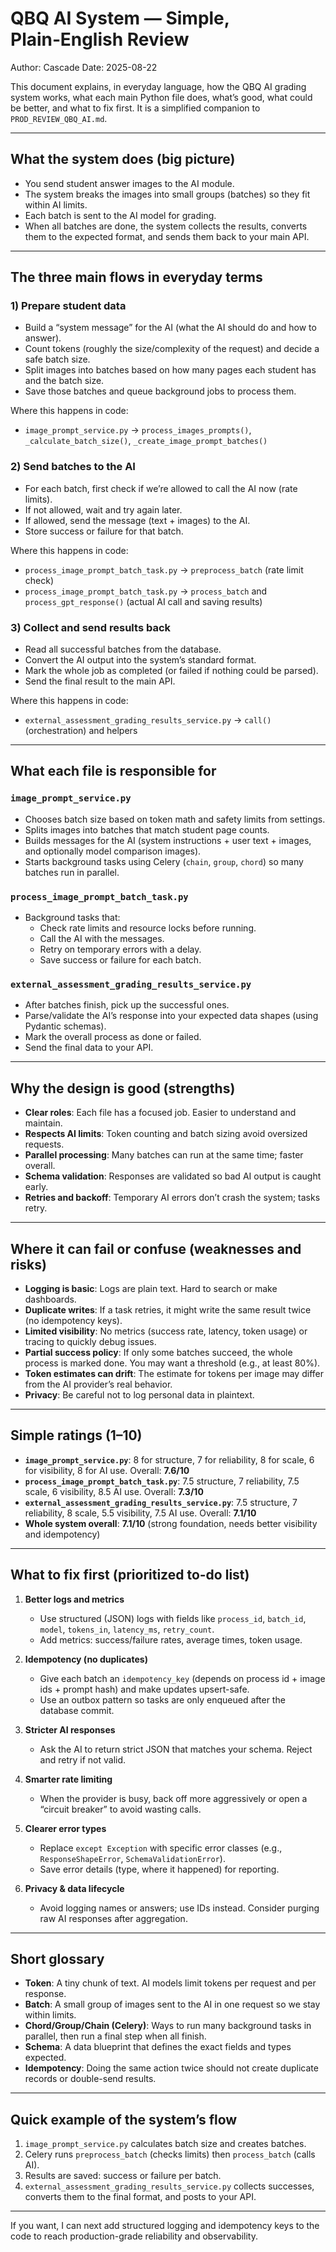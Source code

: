 # QBQ AI System — Simple, Plain‑English Review

Author: Cascade
Date: 2025-08-22

This document explains, in everyday language, how the QBQ AI grading system works, what each main Python file does, what’s good, what could be better, and what to fix first. It is a simplified companion to `PROD_REVIEW_QBQ_AI.md`.

---

## What the system does (big picture)
- You send student answer images to the AI module.
- The system breaks the images into small groups (batches) so they fit within AI limits.
- Each batch is sent to the AI model for grading.
- When all batches are done, the system collects the results, converts them to the expected format, and sends them back to your main API.

---

## The three main flows in everyday terms

### 1) Prepare student data
- Build a “system message” for the AI (what the AI should do and how to answer).
- Count tokens (roughly the size/complexity of the request) and decide a safe batch size.
- Split images into batches based on how many pages each student has and the batch size.
- Save those batches and queue background jobs to process them.

Where this happens in code:
- `image_prompt_service.py` → `process_images_prompts()`, `_calculate_batch_size()`, `_create_image_prompt_batches()`

### 2) Send batches to the AI
- For each batch, first check if we’re allowed to call the AI now (rate limits).
- If not allowed, wait and try again later.
- If allowed, send the message (text + images) to the AI.
- Store success or failure for that batch.

Where this happens in code:
- `process_image_prompt_batch_task.py` → `preprocess_batch` (rate limit check)
- `process_image_prompt_batch_task.py` → `process_batch` and `process_gpt_response()` (actual AI call and saving results)

### 3) Collect and send results back
- Read all successful batches from the database.
- Convert the AI output into the system’s standard format.
- Mark the whole job as completed (or failed if nothing could be parsed).
- Send the final result to the main API.

Where this happens in code:
- `external_assessment_grading_results_service.py` → `call()` (orchestration) and helpers

---

## What each file is responsible for

### `image_prompt_service.py`
- Chooses batch size based on token math and safety limits from settings.
- Splits images into batches that match student page counts.
- Builds messages for the AI (system instructions + user text + images, and optionally model comparison images).
- Starts background tasks using Celery (`chain`, `group`, `chord`) so many batches run in parallel.

### `process_image_prompt_batch_task.py`
- Background tasks that:
  - Check rate limits and resource locks before running.
  - Call the AI with the messages.
  - Retry on temporary errors with a delay.
  - Save success or failure for each batch.

### `external_assessment_grading_results_service.py`
- After batches finish, pick up the successful ones.
- Parse/validate the AI’s response into your expected data shapes (using Pydantic schemas).
- Mark the overall process as done or failed.
- Send the final data to your API.

---

## Why the design is good (strengths)
- **Clear roles**: Each file has a focused job. Easier to understand and maintain.
- **Respects AI limits**: Token counting and batch sizing avoid oversized requests.
- **Parallel processing**: Many batches can run at the same time; faster overall.
- **Schema validation**: Responses are validated so bad AI output is caught early.
- **Retries and backoff**: Temporary AI errors don’t crash the system; tasks retry.

---

## Where it can fail or confuse (weaknesses and risks)
- **Logging is basic**: Logs are plain text. Hard to search or make dashboards.
- **Duplicate writes**: If a task retries, it might write the same result twice (no idempotency keys).
- **Limited visibility**: No metrics (success rate, latency, token usage) or tracing to quickly debug issues.
- **Partial success policy**: If only some batches succeed, the whole process is marked done. You may want a threshold (e.g., at least 80%).
- **Token estimates can drift**: The estimate for tokens per image may differ from the AI provider’s real behavior.
- **Privacy**: Be careful not to log personal data in plaintext.

---

## Simple ratings (1–10)
- **`image_prompt_service.py`**: 8 for structure, 7 for reliability, 8 for scale, 6 for visibility, 8 for AI use. Overall: **7.6/10**
- **`process_image_prompt_batch_task.py`**: 7.5 structure, 7 reliability, 7.5 scale, 6 visibility, 8.5 AI use. Overall: **7.3/10**
- **`external_assessment_grading_results_service.py`**: 7.5 structure, 7 reliability, 8 scale, 5.5 visibility, 7.5 AI use. Overall: **7.1/10**
- **Whole system overall**: **7.1/10** (strong foundation, needs better visibility and idempotency)

---

## What to fix first (prioritized to-do list)
1) **Better logs and metrics**
   - Use structured (JSON) logs with fields like `process_id`, `batch_id`, `model`, `tokens_in`, `latency_ms`, `retry_count`.
   - Add metrics: success/failure rates, average times, token usage.

2) **Idempotency (no duplicates)**
   - Give each batch an `idempotency_key` (depends on process id + image ids + prompt hash) and make updates upsert-safe.
   - Use an outbox pattern so tasks are only enqueued after the database commit.

3) **Stricter AI responses**
   - Ask the AI to return strict JSON that matches your schema. Reject and retry if not valid.

4) **Smarter rate limiting**
   - When the provider is busy, back off more aggressively or open a “circuit breaker” to avoid wasting calls.

5) **Clearer error types**
   - Replace `except Exception` with specific error classes (e.g., `ResponseShapeError`, `SchemaValidationError`).
   - Save error details (type, where it happened) for reporting.

6) **Privacy & data lifecycle**
   - Avoid logging names or answers; use IDs instead. Consider purging raw AI responses after aggregation.

---

## Short glossary
- **Token**: A tiny chunk of text. AI models limit tokens per request and per response.
- **Batch**: A small group of images sent to the AI in one request so we stay within limits.
- **Chord/Group/Chain (Celery)**: Ways to run many background tasks in parallel, then run a final step when all finish.
- **Schema**: A data blueprint that defines the exact fields and types expected.
- **Idempotency**: Doing the same action twice should not create duplicate records or double-send results.

---

## Quick example of the system’s flow
1) `image_prompt_service.py` calculates batch size and creates batches.
2) Celery runs `preprocess_batch` (checks limits) then `process_batch` (calls AI).
3) Results are saved: success or failure per batch.
4) `external_assessment_grading_results_service.py` collects successes, converts them to the final format, and posts to your API.

---

If you want, I can next add structured logging and idempotency keys to the code to reach production-grade reliability and observability.
